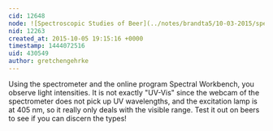 ```yaml
---
cid: 12648
node: ![Spectroscopic Studies of Beer](../notes/brandta5/10-03-2015/spectroscopic-studies-of-beer)
nid: 12263
created_at: 2015-10-05 19:15:16 +0000
timestamp: 1444072516
uid: 430549
author: gretchengehrke
---
```


Using the spectrometer and the online program Spectral Workbench, you observe light intensities.  It is not exactly "UV-Vis" since the webcam of the spectrometer does not pick up UV wavelengths, and the excitation lamp is at 405 nm, so it really only deals with the visible range.  Test it out on beers to see if you can discern the types!